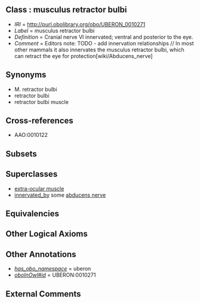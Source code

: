 
## Class : musculus retractor bulbi

 * *IRI* = http://purl.obolibrary.org/obo/UBERON_0010271
 * *Label* = musculus retractor bulbi
 * *Definition* = Cranial nerve VI innervated; ventral and posterior to the eye.
 * *Comment* = Editors note: TODO - add innervation relationships // In most other mammals it also innervates the musculus retractor bulbi, which can retract the eye for protection[wiki/Abducens_nerve]

## Synonyms

 * M. retractor bulbi
 * retractor bulbi
 * retractor bulbi muscle

## Cross-references

 * AAO:0010122

## Subsets


## Superclasses

 * [extra-ocular muscle](../../UBERON/01/UBERON_0001601.md)
 * [innervated_by](../../RO/05/RO_0002005.md) some [abducens nerve](../../UBERON/46/UBERON_0001646.md)

## Equivalencies


## Other Logical Axioms


## Other Annotations

 * *[has_obo_namespace](../../ce/oboInOwl#hasOBONamespace.md)* = uberon
 * *[oboInOwl#id](../../id/oboInOwl#id.md)* = UBERON:0010271

## External Comments

